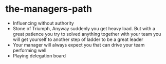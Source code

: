 # the-managers-path

- Influencing without authority
- Stone of Triumph, Anyway suddenly you get heavy load. But with a great patience you try to solved anything together with your team you will get yourself to another step of ladder to be a great leader
- Your manager will always expect you that can drive your team performing well
- Playing delegation board
